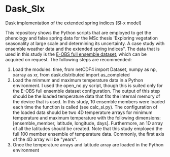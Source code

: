# Dask_SIx
Dask implementation of the extended spring indices (SI-x model)

This repository shows the Python scripts that are employed to get the phenology and false spring data for the MSc thesis 'Exploring vegetation seasonality at large scale and determining its uncertainty. A case study with ensemble weather data and the extended spring indices". The data that is used in this study is the [E-OBS full ensemble dataset](https://www.ecad.eu/download/ensembles/download.php), which can be acquired on request. The following steps are recommended:
1. Load the modules: time, from netCDF4 import Dataset, numpy as np, xarray as xr, from dask.distributed import as_completed
2. Load the minmum and maximum temperature data in a Python environment. I used the open_nc.py script, though this is suited only for the E-OBS full ensemble dataset configuration. The output of this step should be the loaded temperature data that fits the internal memory of the device that is used. In this study, 10 ensemble members were loaded each time the function is called (see calc_si.py). The configuration of the loaded data should be two 4D temperature arrays for minimum temperature and maximum temperature with the following dimensions: [ensemble_member, latitude, longitude, days]. Furthermore, an 1D array of all the latitudes should be created. Note that this study employed the full 100 member ensemble of temperature data. Commonly, the first axis of the 4D array will be "years". 
3. Once the temperature arrays and latitude array are loaded in the Python environment
